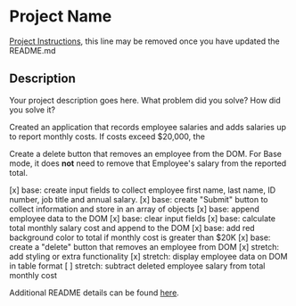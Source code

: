 # Project Name

[Project Instructions](./INSTRUCTIONS.md), this line may be removed once you have updated the README.md

## Description

Your project description goes here. What problem did you solve? How did you solve it?

Created an application that records employee salaries and adds salaries up to report monthly costs. If costs exceed $20,000, the 

Create a delete button that removes an employee from the DOM. For Base mode, it does **not** need to remove that Employee's salary from the reported total.

[x] base: create input fields to collect employee first name, last name, ID number, job title and annual salary.
[x] base: create "Submit" button to collect information and store in an array of objects
[x] base: append employee data to the DOM
[x] base: clear input fields
[x] base: calculate total monthly salary cost and append to the DOM
[x] base: add red background color to total if monthly cost is greater than $20K
[x] base: create a "delete" button that removes an employee from DOM
[x] stretch: add styling or extra functionality
[x] stretch: display employee data on DOM in table format
[ ] stretch: subtract deleted employee salary from total monthly cost

Additional README details can be found [here](https://github.com/PrimeAcademy/readme-template/blob/master/README.md).
